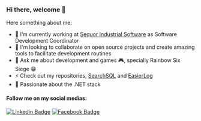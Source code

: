 ### Hi there, welcome 👋

<!--
**fernando-goncalves92/fernando-goncalves92** is a ✨ _special_ ✨ repository because its `README.md` (this file) appears on your GitHub profile.
-->

Here something about me:

- 🔭 I’m currently working at [Sequor Industrial Software](https://www.sequor.com.br/) as Software Development Coordinator
- 👯 I'm looking to collaborate on open source projects and create amazing tools to facilitate development routines
- 💬 Ask me about development and games 🎮, specially Rainbow Six Siege 😁
- ⚡ Check out my repositories, [SearchSQL](https://github.com/fernando-goncalves92/SearchSQL) and [EasierLog](https://github.com/fernando-goncalves92/Easierlog)
- 💜 Passionate about the .NET stack 

#### Follow me on my social medias:
[![Linkedin Badge](https://img.shields.io/badge/-LinkedIn-blue?style=flat-square&logo=Linkedin&logoColor=white&link=https://www.linkedin.com/in/fhgm/)](https://www.linkedin.com/in/fhgm/)
[![Facebook Badge](https://img.shields.io/badge/-Facebook-blue?style=flat-square&labelColor=blue&logo=facebook&logoColor=white&link=https://www.facebook.com/fernando.henrique.1000469/)](https://www.facebook.com/fernando.henrique.1000469/)
